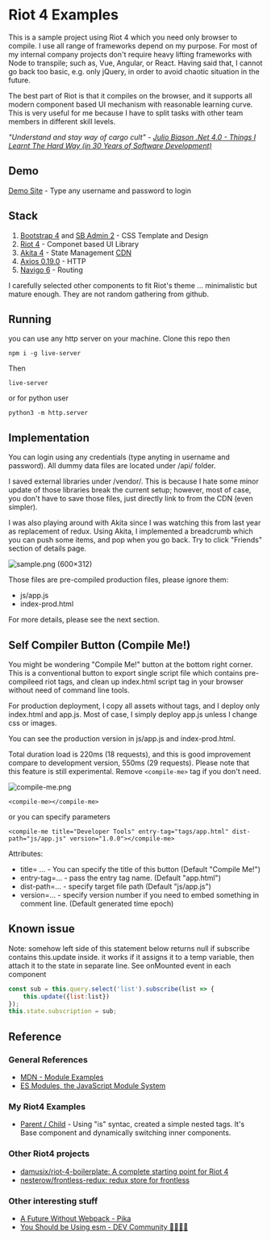 # Riot 4 Examples

This is a sample project using Riot 4 which you need only browser to compile.
I use all range of frameworks depend on my purpose. For most of my internal company projects 
don't require heavy lifting frameworks with Node to transpile; such as, Vue, Angular, or React.
Having said that, I cannot go back too basic, e.g. only jQuery, in order to avoid chaotic situation in the future.

The best part of Riot is that it compiles on the browser, and it supports all modern 
component based UI mechanism with reasonable learning curve. This is very useful for me because
I have to split tasks with other team members in different skill levels.

*"Understand and stay way of cargo cult" - [Julio Biason .Net 4.0 - Things I Learnt The Hard Way (in 30 Years of Software Development)](https://blog.juliobiason.net/thoughts/things-i-learnt-the-hard-way/)*

## Demo

[Demo Site](https://kiichi.github.io/riotjs4-examples/) - Type any username and password to login

## Stack 

1. [Bootstrap 4](https://getbootstrap.com/docs/4.0/getting-started/introduction/) and [SB Admin 2](https://startbootstrap.com/themes/sb-admin-2/) - CSS Template and Design
2. [Riot 4](https://riot.js.org/) - Componet based UI Library
3. [Akita 4](https://netbasal.gitbook.io/akita/) - State Management [CDN](https://www.pika.dev/packages/@datorama/akita)
4. [Axios 0.19.0](https://github.com/axios/axios) - HTTP
5. [Navigo 6](https://github.com/krasimir/navigo) - Routing

I carefully selected other components to fit Riot's theme ... minimalistic but mature enough. They are not random gathering from github.

## Running

you can use any http server on your machine. Clone this repo then

```
npm i -g live-server
```

Then

```
live-server
```

or for python user

```
python3 -m http.server
```

## Implementation

You can login using any credentials (type anyting in username and password). 
All dummy data files are located under /api/ folder.

I saved external libraries under /vendor/. This is because I hate some minor update of those libraries
break the current setup; however, most of case, you don't have to save those files, just directly
link to from the CDN (even simpler).

I was also playing around with Akita since I was watching this from last year as replacement of redux. 
Using Akita, I implemented a breadcrumb which you can push some items, and pop
when you go back. Try to click "Friends" section of details page.

![sample.png (600×312)](https://raw.githubusercontent.com/kiichi/riotjs4-examples/master/screenshot/sample.png)

Those files are pre-compiled production files, please ignore them:

- js/app.js
- index-prod.html

For more details, please see the next section.

## Self Compiler Button (Compile Me!)

You might be wondering "Compile Me!" button at the bottom right corner. This is a conventional button 
to export single script file which contains pre-compileed riot tags, and clean up index.html script tag in your browser without need of command line tools.

For production deployment, I copy all assets without tags, and I deploy only index.html and app.js. 
Most of case, I simply deploy app.js unless I change css or images.

You can see the production version in js/app.js and index-prod.html. 

Total duration load is 220ms (18 requests), and this is good improvement compare to development version, 550ms (29 requests).
Please note that this feature is still experimental. Remove ```<compile-me>``` tag if you don't need.

![compile-me.png](https://raw.githubusercontent.com/kiichi/riotjs4-examples/master/screenshot/compile-me.png)

```
<compile-me></compile-me>
```

or you can specify parameters

```
<compile-me title="Developer Tools" entry-tag="tags/app.html" dist-path="js/app.js" version="1.0.0"></compile-me>
```

Attributes:

- title= ... - You can specify the title of this button (Default "Compile Me!")
- entry-tag=... - pass the entry tag name. (Default "app.html")
- dist-path=... - specify target file path (Default "js/app.js")
- version=... - specify version number if you need to embed something in comment line. (Default generated time epoch)

## Known issue

Note: somehow left side of this statement below returns null if subscribe contains this.update inside.
it works if it assigns it to a temp variable, then attach it to the state in separate line.
See onMounted event in each component

```javascript
const sub = this.query.select('list').subscribe(list => {
    this.update({list:list})
});
this.state.subscription = sub;
```


## Reference

### General References

- [MDN - Module Examples](https://github.com/mdn/js-examples/)
- [ES Modules, the JavaScript Module System](https://flaviocopes.com/es-modules/)

### My Riot4 Examples

- [Parent / Child](https://next.plnkr.co/edit/REbhuA3qDA0WZuju?preview) - Using "is" syntac, created a simple nested tags. It's Base component and dynamically switching inner components.

### Other Riot4 projects

- [damusix/riot-4-boilerplate: A complete starting point for Riot 4](https://github.com/damusix/riot-4-boilerplate)
- [nesterow/frontless-redux: redux store for frontless](https://github.com/nesterow/frontless-redux)

### Other interesting stuff

- [A Future Without Webpack - Pika](https://www.pika.dev/blog/pika-web-a-future-without-webpack/)
- [You Should be Using esm - DEV Community 👩‍💻👨‍💻](https://dev.to/bennypowers/you-should-be-using-esm-kn3)
